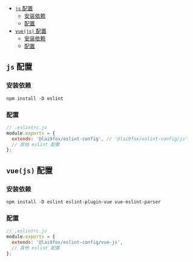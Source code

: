 <!-- TOC -->
  * [`js` 配置](#js-配置)
    * [安装依赖](#安装依赖)
    * [配置](#配置)
  * [`vue(js)` 配置](#vuejs-配置)
    * [安装依赖](#安装依赖-1)
    * [配置](#配置-1)
<!-- TOC -->

## `js` 配置

### 安装依赖

```shell
npm install -D eslint
```

### 配置

```js
// .eslintrc.js
module.exports = {
  extends: '@lai9fox/eslint-config', // '@lai9fox/eslint-config/js'
  // 其他 eslint 配置
};
```
## `vue(js)` 配置

### 安装依赖

```shell
npm install -D eslint eslint-plugin-vue vue-eslint-parser
```

### 配置

```js
// .eslintrc.js
module.exports = {
  extends: '@lai9fox/eslint-config/vue-js',
  // 其他 eslint 配置
};
```

